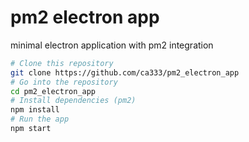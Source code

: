 # pm2 electron app

minimal electron application with pm2 integration

```bash
# Clone this repository
git clone https://github.com/ca333/pm2_electron_app
# Go into the repository
cd pm2_electron_app
# Install dependencies (pm2)
npm install
# Run the app
npm start
```
